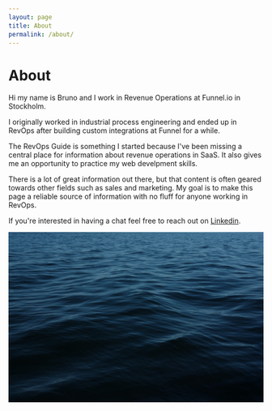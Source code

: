 ```yaml
---
layout: page
title: About
permalink: /about/
---
```

# About
Hi my name is Bruno and I work in Revenue Operations at Funnel.io in Stockholm.

I originally worked in industrial process engineering and ended up in RevOps after building custom integrations at Funnel for a while. 

The RevOps Guide is something I started because I've been missing a central place for information about revenue operations in SaaS. It also gives me an opportunity to practice my web develpment skills. 

There is a lot of great information out there, but that content is often geared towards other fields such as sales and marketing. My goal is to make this page a reliable source of information with no fluff for anyone working in RevOps. 

If you're interested in having a chat feel free to reach out on [Linkedin](https://www.linkedin.com/in/bruno-petersen/).

![ocean](/assets/img/ocean.jpg)


